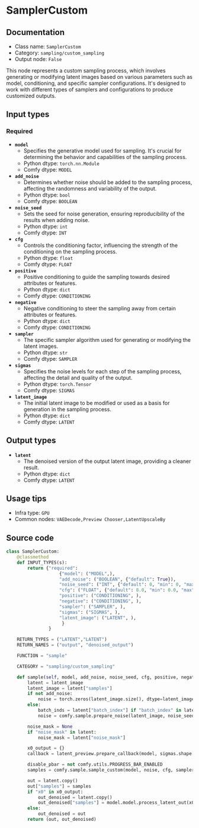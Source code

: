 # SamplerCustom
## Documentation
- Class name: `SamplerCustom`
- Category: `sampling/custom_sampling`
- Output node: `False`

This node represents a custom sampling process, which involves generating or modifying latent images based on various parameters such as model, conditioning, and specific sampler configurations. It's designed to work with different types of samplers and configurations to produce customized outputs.
## Input types
### Required
- **`model`**
    - Specifies the generative model used for sampling. It's crucial for determining the behavior and capabilities of the sampling process.
    - Python dtype: `torch.nn.Module`
    - Comfy dtype: `MODEL`
- **`add_noise`**
    - Determines whether noise should be added to the sampling process, affecting the randomness and variability of the output.
    - Python dtype: `bool`
    - Comfy dtype: `BOOLEAN`
- **`noise_seed`**
    - Sets the seed for noise generation, ensuring reproducibility of the results when adding noise.
    - Python dtype: `int`
    - Comfy dtype: `INT`
- **`cfg`**
    - Controls the conditioning factor, influencing the strength of the conditioning on the sampling process.
    - Python dtype: `float`
    - Comfy dtype: `FLOAT`
- **`positive`**
    - Positive conditioning to guide the sampling towards desired attributes or features.
    - Python dtype: `dict`
    - Comfy dtype: `CONDITIONING`
- **`negative`**
    - Negative conditioning to steer the sampling away from certain attributes or features.
    - Python dtype: `dict`
    - Comfy dtype: `CONDITIONING`
- **`sampler`**
    - The specific sampler algorithm used for generating or modifying the latent images.
    - Python dtype: `str`
    - Comfy dtype: `SAMPLER`
- **`sigmas`**
    - Specifies the noise levels for each step of the sampling process, affecting the detail and quality of the output.
    - Python dtype: `torch.Tensor`
    - Comfy dtype: `SIGMAS`
- **`latent_image`**
    - The initial latent image to be modified or used as a basis for generation in the sampling process.
    - Python dtype: `dict`
    - Comfy dtype: `LATENT`
## Output types
- **`latent`**
    - The denoised version of the output latent image, providing a cleaner result.
    - Python dtype: `dict`
    - Comfy dtype: `LATENT`
## Usage tips
- Infra type: `GPU`
- Common nodes: `VAEDecode,Preview Chooser,LatentUpscaleBy`


## Source code
```python
class SamplerCustom:
    @classmethod
    def INPUT_TYPES(s):
        return {"required":
                    {"model": ("MODEL",),
                    "add_noise": ("BOOLEAN", {"default": True}),
                    "noise_seed": ("INT", {"default": 0, "min": 0, "max": 0xffffffffffffffff}),
                    "cfg": ("FLOAT", {"default": 8.0, "min": 0.0, "max": 100.0, "step":0.1, "round": 0.01}),
                    "positive": ("CONDITIONING", ),
                    "negative": ("CONDITIONING", ),
                    "sampler": ("SAMPLER", ),
                    "sigmas": ("SIGMAS", ),
                    "latent_image": ("LATENT", ),
                     }
                }

    RETURN_TYPES = ("LATENT","LATENT")
    RETURN_NAMES = ("output", "denoised_output")

    FUNCTION = "sample"

    CATEGORY = "sampling/custom_sampling"

    def sample(self, model, add_noise, noise_seed, cfg, positive, negative, sampler, sigmas, latent_image):
        latent = latent_image
        latent_image = latent["samples"]
        if not add_noise:
            noise = torch.zeros(latent_image.size(), dtype=latent_image.dtype, layout=latent_image.layout, device="cpu")
        else:
            batch_inds = latent["batch_index"] if "batch_index" in latent else None
            noise = comfy.sample.prepare_noise(latent_image, noise_seed, batch_inds)

        noise_mask = None
        if "noise_mask" in latent:
            noise_mask = latent["noise_mask"]

        x0_output = {}
        callback = latent_preview.prepare_callback(model, sigmas.shape[-1] - 1, x0_output)

        disable_pbar = not comfy.utils.PROGRESS_BAR_ENABLED
        samples = comfy.sample.sample_custom(model, noise, cfg, sampler, sigmas, positive, negative, latent_image, noise_mask=noise_mask, callback=callback, disable_pbar=disable_pbar, seed=noise_seed)

        out = latent.copy()
        out["samples"] = samples
        if "x0" in x0_output:
            out_denoised = latent.copy()
            out_denoised["samples"] = model.model.process_latent_out(x0_output["x0"].cpu())
        else:
            out_denoised = out
        return (out, out_denoised)

```
